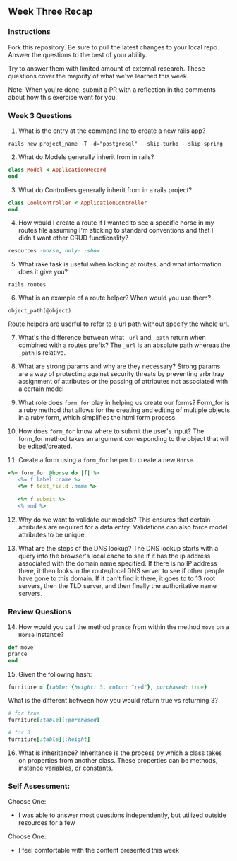 ## Week Three Recap

### Instructions
Fork this repository. Be sure to pull the latest changes to your local repo. Answer the questions to the best of your ability.

Try to answer them with limited amount of external research. These questions cover the majority of what we've learned this week.

Note: When you're done, submit a PR with a reflection in the comments about how this exercise went for you.

### Week 3 Questions

1. What is the entry at the command line to create a new rails app?
```
rails new project_name -T -d="postgresql" --skip-turbo --skip-spring
```
2. What do Models generally inherit from in rails?
```ruby
class Model < ApplicationRecord
end
```
3. What do Controllers generally inherit from in a rails project?
```ruby
class CoolController < ApplicationController
end
```
4. How would I create a route if I wanted to see a specific horse in my routes file assuming I'm sticking to standard conventions and that I didn't want other CRUD functionality?
```ruby
resources :horse, only: :show
```
5. What rake task is useful when looking at routes, and what information does it give you?
```
rails routes
```
6. What is an example of a route helper? When would you use them?
```
object_path(@object)
```
Route helpers are userful to refer to a url path without specify the whole url.

7. What's the difference between what `_url` and `_path` return when combined with a routes prefix?
The `_url` is an absolute path whereas the `_path` is relative.

8. What are strong params and why are they necessary?
Strong params are a way of protecting against security threats by preventing arbritray assignment of attributes or the passing of attributes not associated with a certain model

9. What role does `form_for` play in helping us create our forms?
Form_for is a ruby method that allows for the creating and editing of multiple objects in a ruby form, which simplifies the html form process.

10. How does `form_for` know where to submit the user's input?
The form_for method takes an argument corresponding to the object that will be edited/created. 

11. Create a form using a `form_for` helper to create a new `Horse`. 
```ruby
<%= form_for @horse do |f| %>
   <%= f.label :name %>
   <%= f.text_field :name %>
   
   <%= f.submit %>
   <% end %>
```
12. Why do we want to validate our models?
This ensures that certain attributes are required for a data entry. Validations can also force model attributes to be unique.

13. What are the steps of the DNS lookup?
The DNS lookup starts with a query into the browser's local cache to see if it has the ip address associated with the domain name specified.  If there is no IP address there, it then looks in the router/local DNS server to see if other people have gone to this domain. If it can't find it there, it goes to to 13 root servers, then the TLD server, and then finally the authoritative name servers.


### Review Questions
14. How would you call the method `prance` from within the method `move` on a `Horse` instance?
```ruby
def move
prance
end
```
15. Given the following hash:

```ruby
furniture = {table: {height: 3, color: "red"}, purchased: true}
```
What is the different between how you would return true vs returning 3?  
```ruby
# for true
furniture[:table][:purchased]

# for 3
furniture[:table][:height]
```
16. What is inheritance?
Inheritance is the process by which a class takes on properties from another class. These properties can be methods, instance variables, or constants.
### Self Assessment:
Choose One:
* I was able to answer most questions independently, but utilized outside resources for a few

Choose One:
* I feel comfortable with the content presented this week
